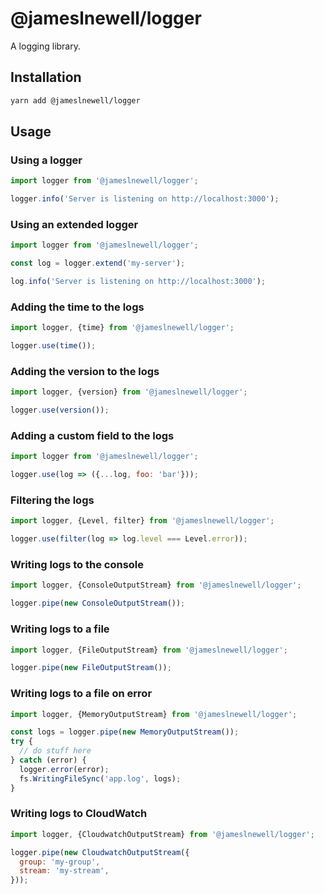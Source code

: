 # @jameslnewell/logger

A logging library.

## Installation

```sh
yarn add @jameslnewell/logger
```

## Usage

### Using a logger
```js
import logger from '@jameslnewell/logger';

logger.info('Server is listening on http://localhost:3000');
```

### Using an extended logger
```js
import logger from '@jameslnewell/logger';

const log = logger.extend('my-server');

log.info('Server is listening on http://localhost:3000');
```

### Adding the time to the logs
```js
import logger, {time} from '@jameslnewell/logger';

logger.use(time());
```

### Adding the version to the logs
```js
import logger, {version} from '@jameslnewell/logger';

logger.use(version());
```

### Adding a custom field to the logs
```js
import logger from '@jameslnewell/logger';

logger.use(log => ({...log, foo: 'bar'}));
```

### Filtering the logs
```js
import logger, {Level, filter} from '@jameslnewell/logger';

logger.use(filter(log => log.level === Level.error));
```

### Writing logs to the console
```js
import logger, {ConsoleOutputStream} from '@jameslnewell/logger';

logger.pipe(new ConsoleOutputStream());
```

### Writing logs to a file
```js
import logger, {FileOutputStream} from '@jameslnewell/logger';

logger.pipe(new FileOutputStream());
```

### Writing logs to a file on error
```js
import logger, {MemoryOutputStream} from '@jameslnewell/logger';

const logs = logger.pipe(new MemoryOutputStream());
try {
  // do stuff here
} catch (error) {
  logger.error(error);
  fs.WritingFileSync('app.log', logs);
}
```

### Writing logs to CloudWatch
```js
import logger, {CloudwatchOutputStream} from '@jameslnewell/logger';

logger.pipe(new CloudwatchOutputStream({
  group: 'my-group',
  stream: 'my-stream',
}));
```
